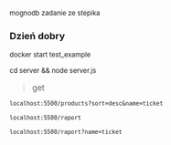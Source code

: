 <sub>mognodb
zadanie ze stepika</sup>

### Dzień dobry

<sub>docker start test_example</sub>

<sub>cd server && node server.js</sub>

> get

<sub>`localhost:5500/products?sort=desc&name=ticket`</sub>

<sub>`localhost:5500/raport`</sub>

<sub>`localhost:5500/raport?name=ticket`</sub>
